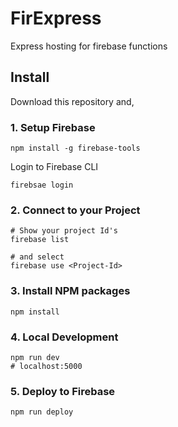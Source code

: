 # FirExpress
Express hosting for firebase functions
## Install
Download this repository and,

### 1. Setup Firebase
```
npm install -g firebase-tools
```
Login to Firebase CLI
```
firebsae login
```

### 2. Connect to your Project
```
# Show your project Id's
firebase list 

# and select
firebase use <Project-Id>
```

### 3. Install NPM packages
```
npm install 
```

### 4. Local Development
```
npm run dev
# localhost:5000
```

### 5. Deploy to Firebase
```
npm run deploy
```

